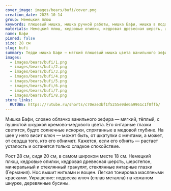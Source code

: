 ```yaml
---
cover_image: images/bears/bufi/cover.png
creation_date: 2025-10-14
group: Немецкий плюш
keywords: плюшевый мишка, мишка ручной работы, мишка Бафи, мишка в подарок, мягкая игрушка мишка, коллекционный мишка, тедди медвежонок, ванильный мишка, мишка со старинным ключом
materials: Немецкий плюш, кедровые опилки, кедровая древесная шерсть, шерстепон, минеральный гранулят, стеклянные глаза
name: Бафи
pinned: false
size: 28 см
slug: bufi
summary: Тедди мишка Бафи — мягкий плюшевый мишка цвета ванильного зефира с янтарными глазками 28 см
images:
  - images/bears/bufi/1.png
  - images/bears/bufi/2.png
  - images/bears/bufi/3.png
  - images/bears/bufi/4.png
  - images/bears/bufi/5.png
  - images/bears/bufi/6.png
  - images/bears/bufi/7.png
  - images/bears/bufi/8.png
store_links:
  RUTUBE: https://rutube.ru/shorts/c70eae3bf1f5255e9de6a9961c1f0ffb/
---
```

Мишка Бафи, словно облачко ванильного зефира — мягкий, тёплый, с пушистой шкуркой  кремово-медового цвета.  Его янтарные глазки светятся, будто солнечные искорки, спрятанные в медовой глубине.
На шее у него висит ключ — может быть, от шкатулки с мечтами, а может, от сердца того, кто его обнимет. Кажется, если его обнять — растает усталость и останется только сладкое спокойствие.

Рост 28 см, сидя 20 см, в самом широком месте 18 см. Немецкий плюш, кедровые опилки, кедровая древесная шерсть, шерстепон, минеральный и стеклянный гранулят, стеклянные янтарные глазки (Германия). Нос вышит нитками и вощен. Легкая тонировка масляными красками. Украшение: подвеска ключ (сплав металла) на кожаном шнурке, деревянные бусины.